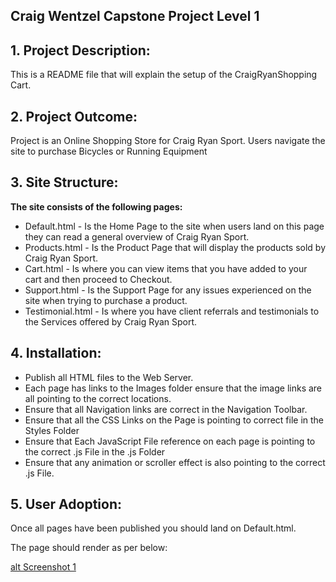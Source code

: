 ## Craig Wentzel Capstone Project Level 1

<a name ="description"></a>
## 1. Project Description:

This is a README file that will explain the setup of the CraigRyanShopping Cart.

<a name ="outcome"></a>
## 2. Project Outcome:
Project is an Online Shopping Store for Craig Ryan Sport.
Users navigate the site to purchase Bicycles or Running Equipment

<a name ="structure"></a>
## 3. Site Structure:

**The site consists of the following pages:**

*  Default.html - Is the Home Page to the site when users land on this page they can read a general overview of Craig Ryan Sport.
*  Products.html - Is the Product Page that will display the products sold by Craig Ryan Sport.
*  Cart.html - Is where you can view items that you have added to your cart and then proceed to Checkout.
*  Support.html - Is the Support Page for any issues experienced on the site when trying to purchase a product.
*  Testimonial.html - Is where you have client referrals and testimonials to the Services offered by Craig Ryan Sport.

<a name ="install"></a>
## 4. Installation:

*  Publish all HTML files to the Web Server.
*  Each page has links to the Images folder ensure that the image links are all pointing to the correct locations.
*  Ensure that all Navigation links are correct in the Navigation Toolbar.
*  Ensure that all the CSS Links on the Page is pointing to correct file in the Styles Folder 
*  Ensure that Each JavaScript File reference on each page is pointing to the correct .js File in the .js Folder
*  Ensure that any animation or scroller effect is also pointing to the correct .js File.

<a name ="iuser"></a>

## 5. User Adoption: 

Once all pages have been published you should land on Default.html.

The page should render as per below:



[alt Screenshot 1](Screenshot/Screenshot1.JPG)





         
         
